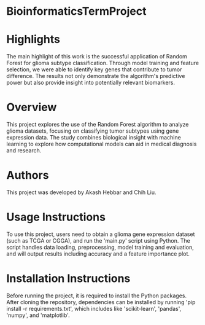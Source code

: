 # BioinformaticsTermProject

# Highlights
The main highlight of this work is the successful application of Random Forest for glioma subtype classification. Through model training and feature selection, we were able to identify key genes that contribute to tumor difference. The results not only demonstrate the algorithm's predictive power but also provide insight into potentially relevant biomarkers.
# Overview
This project explores the use of the Random Forest algorithm to analyze glioma datasets, focusing on classifying tumor subtypes using gene expression data. The study combines biological insight with machine learning to explore how computational models can aid in medical diagnosis and research.
# Authors
This project was developed by Akash Hebbar and Chih Liu. 
# Usage Instructions
To use this project, users need to obtain a glioma gene expression dataset (such as TCGA or CGGA), and run the 'main.py' script using Python. The script handles data loading, preprocessing, model training and evaluation, and will output results including accuracy and a feature importance plot.
# Installation Instructions
Before running the project, it is required to install the Python packages. After cloning the repository, dependencies can be installed by running 'pip install -r requirements.txt', which includes like 'scikit-learn', 'pandas', 'numpy', and 'matplotlib'.
